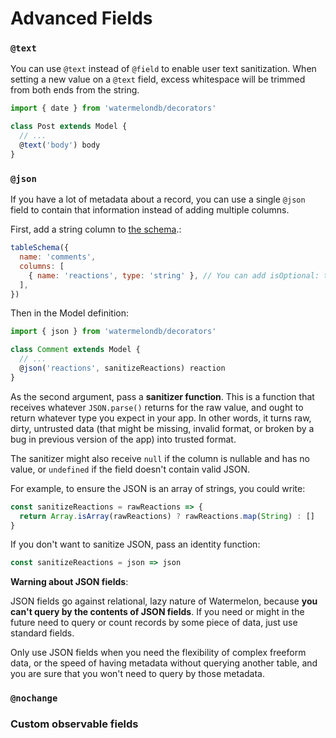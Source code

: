 # Advanced Fields

### `@text`

You can use `@text` instead of `@field` to enable user text sanitization. When setting a new value on a `@text` field, excess whitespace will be trimmed from both ends from the string.

```js
import { date } from 'watermelondb/decorators'

class Post extends Model {
  // ...
  @text('body') body
}
```

### `@json`

If you have a lot of metadata about a record, you can use a single `@json` field to contain that information instead of adding multiple columns.

First, add a string column to [the schema](../Schema.md).:

```js
tableSchema({
  name: 'comments',
  columns: [
    { name: 'reactions', type: 'string' }, // You can add isOptional: true, if appropriate
  ],
})
```

Then in the Model definition:

```js
import { json } from 'watermelondb/decorators'

class Comment extends Model {
  // ...
  @json('reactions', sanitizeReactions) reaction
}
```

As the second argument, pass a **sanitizer function**. This is a function that receives whatever `JSON.parse()` returns for the raw value, and ought to return whatever type you expect in your app. In other words, it turns raw, dirty, untrusted data (that might be missing, invalid format, or broken by a bug in previous version of the app) into trusted format.

The sanitizer might also receive `null` if the column is nullable and has no value, or `undefined` if the field doesn't contain valid JSON.

For example, to ensure the JSON is an array of strings, you could write:

```js
const sanitizeReactions = rawReactions => {
  return Array.isArray(rawReactions) ? rawReactions.map(String) : []
}
```

If you don't want to sanitize JSON, pass an identity function:

```js
const sanitizeReactions = json => json
```

**Warning about JSON fields**:

JSON fields go against relational, lazy nature of Watermelon, because **you can't query by the contents of JSON fields**. If you need or might in the future need to query or count records by some piece of data, just use standard fields. 

Only use JSON fields when you need the flexibility of complex freeform data, or the speed of having metadata without querying another table, and you are sure that you won't need to query by those metadata.

### `@nochange`



### Custom observable fields
